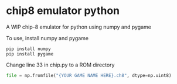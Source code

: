 # chip8 emulator python
 A WIP chip-8 emulator for python using numpy and pygame

To use, install numpy and pygame

```
pip install numpy
pip install pygame
```

Change line 33 in chip.py to a ROM directory 
```python
file = np.fromfile("{YOUR GAME NAME HERE}.ch8", dtype=np.uint8)
```
